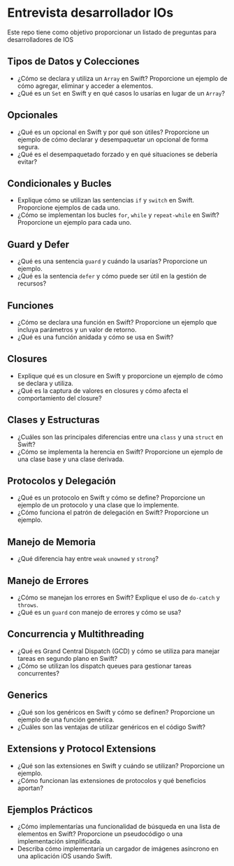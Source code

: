# Entrevista desarrollador IOs

Este repo tiene como objetivo proporcionar un listado de preguntas para desarrolladores de IOS

## Tipos de Datos y Colecciones

- ¿Cómo se declara y utiliza un `Array` en Swift? Proporcione un ejemplo de cómo agregar, eliminar y acceder a elementos.
- ¿Qué es un `Set` en Swift y en qué casos lo usarías en lugar de un `Array`?

## Opcionales

- ¿Qué es un opcional en Swift y por qué son útiles? Proporcione un ejemplo de cómo declarar y desempaquetar un opcional de forma segura.
- ¿Qué es el desempaquetado forzado y en qué situaciones se debería evitar?

## Condicionales y Bucles

- Explique cómo se utilizan las sentencias `if` y `switch` en Swift. Proporcione ejemplos de cada uno.
- ¿Cómo se implementan los bucles `for`, `while` y `repeat-while` en Swift? Proporcione un ejemplo para cada uno.

## Guard y Defer

- ¿Qué es una sentencia `guard` y cuándo la usarías? Proporcione un ejemplo.
- ¿Qué es la sentencia `defer` y cómo puede ser útil en la gestión de recursos?

## Funciones

- ¿Cómo se declara una función en Swift? Proporcione un ejemplo que incluya parámetros y un valor de retorno.
- ¿Qué es una función anidada y cómo se usa en Swift?

## Closures

- Explique qué es un closure en Swift y proporcione un ejemplo de cómo se declara y utiliza.
- ¿Qué es la captura de valores en closures y cómo afecta el comportamiento del closure?

## Clases y Estructuras

- ¿Cuáles son las principales diferencias entre una `class` y una `struct` en Swift?
- ¿Cómo se implementa la herencia en Swift? Proporcione un ejemplo de una clase base y una clase derivada.

## Protocolos y Delegación

- ¿Qué es un protocolo en Swift y cómo se define? Proporcione un ejemplo de un protocolo y una clase que lo implemente.
- ¿Cómo funciona el patrón de delegación en Swift? Proporcione un ejemplo.

## Manejo de Memoria

- ¿Qué diferencia hay entre `weak` `unowned` y `strong`?

## Manejo de Errores

- ¿Cómo se manejan los errores en Swift? Explique el uso de `do-catch` y `throws`.
- ¿Qué es un `guard` con manejo de errores y cómo se usa?

## Concurrencia y Multithreading

- ¿Qué es Grand Central Dispatch (GCD) y cómo se utiliza para manejar tareas en segundo plano en Swift?
- ¿Cómo se utilizan los dispatch queues para gestionar tareas concurrentes?

## Generics

- ¿Qué son los genéricos en Swift y cómo se definen? Proporcione un ejemplo de una función genérica.
- ¿Cuáles son las ventajas de utilizar genéricos en el código Swift?

## Extensions y Protocol Extensions

- ¿Qué son las extensiones en Swift y cuándo se utilizan? Proporcione un ejemplo.
- ¿Cómo funcionan las extensiones de protocolos y qué beneficios aportan?

## Ejemplos Prácticos

- ¿Cómo implementarías una funcionalidad de búsqueda en una lista de elementos en Swift? Proporcione un pseudocódigo o una implementación simplificada.
- Describa cómo implementaría un cargador de imágenes asíncrono en una aplicación iOS usando Swift.







